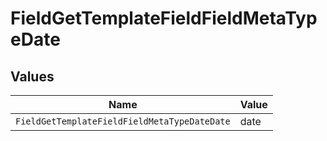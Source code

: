 # FieldGetTemplateFieldFieldMetaTypeDate


## Values

| Name                                         | Value                                        |
| -------------------------------------------- | -------------------------------------------- |
| `FieldGetTemplateFieldFieldMetaTypeDateDate` | date                                         |